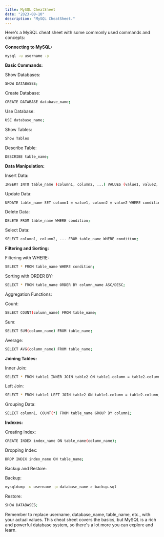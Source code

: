 ```yaml
---
title: MySQL CheatSheet
date: "2023-08-10"
description: "MySQL CheatSheet."
---
```


Here's a MySQL cheat sheet with some commonly used commands and concepts:

**Connecting to MySQL:**

```bash
mysql -u username -p
```

**Basic Commands:**

Show Databases:

  ```bash
  SHOW DATABASES;
  ```

Create Database:

  ```bash
  CREATE DATABASE database_name;
  ```

Use Database:

  ```bash
  USE database_name;
  ```

Show Tables:

  ```bash
  Show Tables
  ```

Describe Table:

  ```bash
  DESCRIBE table_name;
  ```

**Data Manipulation:**

Insert Data:

  ```bash
  INSERT INTO table_name (column1, column2, ...) VALUES (value1, value2, ...);
  ```

Update Data:

  ```bash
  UPDATE table_name SET column1 = value1, column2 = value2 WHERE condition;
  ```

Delete Data:

  ```bash
  DELETE FROM table_name WHERE condition;
  ```

Select Data:

  ```bash
  SELECT column1, column2, ... FROM table_name WHERE condition;
  ```

**Filtering and Sorting:**

Filtering with WHERE:

  ```bash
  SELECT * FROM table_name WHERE condition;
  ```

Sorting with ORDER BY:

  ```bash
  SELECT * FROM table_name ORDER BY column_name ASC/DESC;
  ```

Aggregation Functions:

Count:

  ```bash
  SELECT COUNT(column_name) FROM table_name;
  ```

Sum:

  ```bash
  SELECT SUM(column_name) FROM table_name;
  ```

Average:

  ```bash
  SELECT AVG(column_name) FROM table_name;
  ```

**Joining Tables:**

Inner Join:

  ```bash
  SELECT * FROM table1 INNER JOIN table2 ON table1.column = table2.column;
  ```

Left Join:

  ```bash
  SELECT * FROM table1 LEFT JOIN table2 ON table1.column = table2.column;
  ```

Grouping Data:

  ```bash
  SELECT column1, COUNT(*) FROM table_name GROUP BY column1;
  ```

**Indexes:**

Creating Index:

  ```bash
  CREATE INDEX index_name ON table_name(column_name);
  ```

Dropping Index:

  ```bash
  DROP INDEX index_name ON table_name;
  ```

Backup and Restore:

Backup:

  ```bash
  mysqldump -u username -p database_name > backup.sql
  ```

Restore:

  ```bash
  SHOW DATABASES;
  ```

Remember to replace username, database_name, table_name, etc., with your actual values. This cheat sheet covers the basics, but MySQL is a rich and powerful database system, so there's a lot more you can explore and learn.
